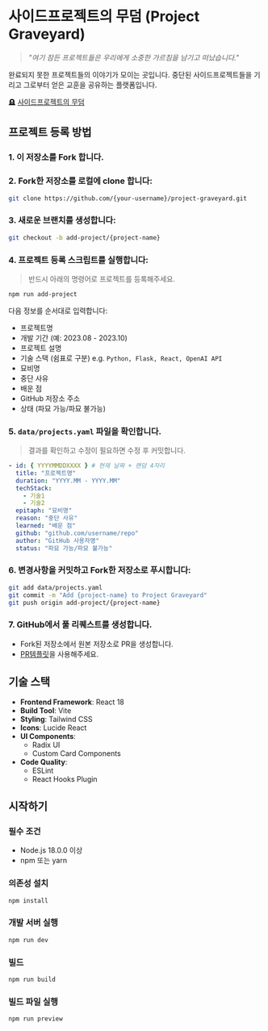 # 사이드프로젝트의 무덤 (Project Graveyard)

> _"여기 잠든 프로젝트들은 우리에게 소중한 가르침을 남기고 떠났습니다."_

완료되지 못한 프로젝트들의 이야기가 모이는 곳입니다. 중단된 사이드프로젝트들을 기리고 그로부터 얻은 교훈을 공유하는 플랫폼입니다.

🪦 [사이드프로젝트의 무덤](https://project-graveyard.netlify.app/)

## 프로젝트 등록 방법

### 1. 이 저장소를 Fork 합니다.

### 2. Fork한 저장소를 로컬에 clone 합니다:

```bash
git clone https://github.com/{your-username}/project-graveyard.git
```

### 3. 새로운 브랜치를 생성합니다:

```bash
git checkout -b add-project/{project-name}
```

### 4. 프로젝트 등록 스크립트를 실행합니다:

> 반드시 아래의 명령어로 프로젝트를 등록해주세요.

```bash
npm run add-project
```

다음 정보를 순서대로 입력합니다:

- 프로젝트명
- 개발 기간 (예: 2023.08 - 2023.10)
- 프로젝트 설명
- 기술 스택 (쉼표로 구분) e.g. `Python, Flask, React, OpenAI API`
- 묘비명
- 중단 사유
- 배운 점
- GitHub 저장소 주소
- 상태 (파묘 가능/파묘 불가능)

### 5. `data/projects.yaml` 파일을 확인합니다.

> 결과를 확인하고 수정이 필요하면 수정 후 커밋합니다.

```yaml
- id: { YYYYMMDDXXXX } # 현재 날짜 + 랜덤 4자리
  title: "프로젝트명"
  duration: "YYYY.MM - YYYY.MM"
  techStack:
    - 기술1
    - 기술2
  epitaph: "묘비명"
  reason: "중단 사유"
  learned: "배운 점"
  github: "github.com/username/repo"
  author: "GitHub 사용자명"
  status: "파묘 가능/파묘 불가능"
```

### 6. 변경사항을 커밋하고 Fork한 저장소로 푸시합니다:

```bash
git add data/projects.yaml
git commit -m "Add {project-name} to Project Graveyard"
git push origin add-project/{project-name}
```

### 7. GitHub에서 풀 리퀘스트를 생성합니다.

- Fork된 저장소에서 원본 저장소로 PR을 생성합니다.
- [PR템플릿](.github/pull_request_template.md)을 사용해주세요.

## 기술 스택

- **Frontend Framework**: React 18
- **Build Tool**: Vite
- **Styling**: Tailwind CSS
- **Icons**: Lucide React
- **UI Components**:
  - Radix UI
  - Custom Card Components
- **Code Quality**:
  - ESLint
  - React Hooks Plugin

## 시작하기

### 필수 조건

- Node.js 18.0.0 이상
- npm 또는 yarn

### 의존성 설치

```bash
npm install
```

### 개발 서버 실행

```bash
npm run dev
```

### 빌드

```bash
npm run build
```

### 빌드 파일 실행

```bash
npm run preview
```
